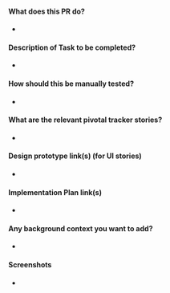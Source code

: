 #### What does this PR do?
- 

#### Description of Task to be completed?
-

#### How should this be manually tested?
-

#### What are the relevant pivotal tracker stories?
-

#### Design prototype link(s) (for UI stories)
-

#### Implementation Plan link(s)
-

#### Any background context you want to add?
-

#### Screenshots
-
